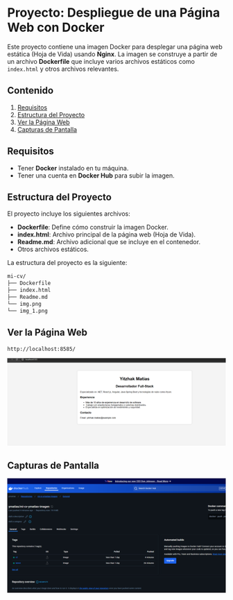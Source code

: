# Proyecto: Despliegue de una Página Web con Docker

Este proyecto contiene una imagen Docker para desplegar una página web estática (Hoja de Vida) usando **Nginx**. La imagen se construye a partir de un archivo **Dockerfile** que incluye varios archivos estáticos como `index.html` y otros archivos relevantes.

## Contenido

1. [Requisitos](#requisitos)
2. [Estructura del Proyecto](#estructura-del-proyecto)
3. [Ver la Página Web](#ver-la-página-web)
4. [Capturas de Pantalla](#capturas-de-pantalla)

## Requisitos

- Tener **Docker** instalado en tu máquina.
- Tener una cuenta en **Docker Hub** para subir la imagen.

## Estructura del Proyecto

El proyecto incluye los siguientes archivos:

- **Dockerfile**: Define cómo construir la imagen Docker.
- **index.html**: Archivo principal de la página web (Hoja de Vida).
- **Readme.md**: Archivo adicional que se incluye en el contenedor.
- Otros archivos estáticos.

La estructura del proyecto es la siguiente:
```plaintext
mi-cv/
├── Dockerfile
├── index.html
├── Readme.md
└── img.png
└── img_1.png
```
## Ver la Página Web
```http request
http://localhost:8585/
```
![img_1.png](img_1.png)

## Capturas de Pantalla

![img.png](img.png)



